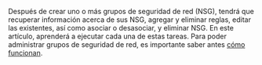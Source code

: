 Después de crear uno o más grupos de seguridad de red (NSG), tendrá que recuperar información acerca de sus NSG, agregar y eliminar reglas, editar las existentes, así como asociar o desasociar, y eliminar NSG. En este artículo, aprenderá a ejecutar cada una de estas tareas. Para poder administrar grupos de seguridad de red, es importante saber antes [cómo funcionan](../articles/virtual-network/virtual-networks-nsg.md). 



<!--HONumber=Nov16_HO3-->


